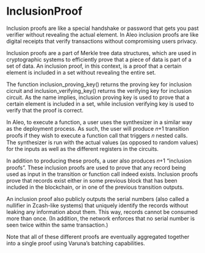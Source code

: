 # InclusionProof
Inclusion proofs are like a special handshake or password that gets you past verifier without revealing the actual element.
In Aleo inclusion proofs are like digital receipts that verify transactions without compromising users privacy.

Inclusion proofs are a part of Merkle tree data structures, which are used in cryptographic systems to efficiently prove that a piece of data is part of a set of data. An inclusion proof, in this context, is a proof that a certain element is included in a set without revealing the entire set.

The function inclusion_proving_key() returns the proving key for inclusion cicruit and inclusion_verifying_key() returns the verifying key for inclusion circuit.
As the name implies, inclusion proving key  is used to prove that a certain element is included in a set, while inclusion verifying key is used to verify that the proof is correct.


In Aleo, to execute a function, a user uses the synthesizer in a similar way as the deployment process. As such, the user will produce 𝑛+1
 transition proofs if they wish to execute a function call that triggers 𝑛
 nested calls. The synthesizer is run with the actual values (as opposed to random values) for the inputs as well as the different registers in the circuits.

In addition to producing these proofs, a user also produces 𝑛+1
 “inclusion proofs”. These inclusion proofs are used to prove that any record being used as input in the transition or function call indeed exists. Inclusion proofs prove that records exist either in some previous block that has been included in the blockchain, or in one of the previous transition outputs.

An inclusion proof also publicly outputs the serial numbers (also called a nullifier in Zcash-like systems) that uniquely identify the records without leaking any information about them. This way, records cannot be consumed more than once. (In addition, the network enforces that no serial number is seen twice within the same transaction.)

Note that all of these different proofs are eventually aggregated together into a single proof using Varuna’s batching capabilities.

